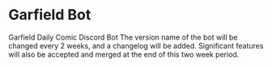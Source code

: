 # Garfield Bot
Garfield Daily Comic Discord Bot
The version name of the bot will be changed every 2 weeks, and a changelog will be added. Significant features will also be accepted and merged at the end of this two week period.
